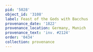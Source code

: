 ```yaml
---
pid: '5028'
object_id: '3108'
label: Feast of the Gods with Bacchus
provenance_date: '1822'
provenance_location: Germany, Munich
provenance_text: 'inv. #2124'
order: '0434'
collection: provenance
---
```

